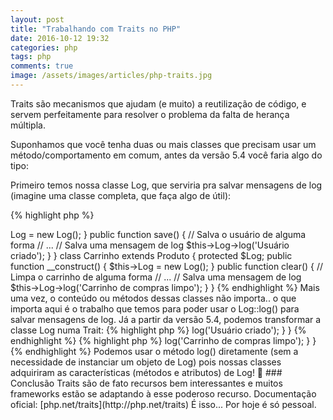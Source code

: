 ```yaml
---
layout: post
title: "Trabalhando com Traits no PHP"
date: 2016-10-12 19:32
categories: php
tags: php
comments: true
image: /assets/images/articles/php-traits.jpg
---
```


Traits são mecanismos que ajudam (e muito) a reutilização de código, e servem perfeitamente para resolver o problema da falta de herança múltipla.

Suponhamos que você tenha duas ou mais classes que precisam usar um método/comportamento em comum, antes da versão 5.4 você faria algo do tipo:

Primeiro temos nossa classe Log, que serviria pra salvar mensagens de log (imagine uma classe completa, que faça algo de útil):

{% highlight php %}
<?php
class Log
{
    public function log($message)
    {
        // Salva $message em um log de alguma forma
    }
}
{% endhighlight %}

E agora você tem outras classes que fazem uso dessa funcionalidade (salvar logs), mas essas classes não podem (e nem deveriam) estender Log, então você faria algo do tipo:

{% highlight php %}
<?php
Class Usuario extends Model
{
    protected $Log;
    public function __construct()
    {
        $this->Log = new Log();
    }
    public function save()
    {
        // Salva o usuário de alguma forma
        // ...
        // Salva uma mensagem de log
        $this->Log->log('Usuário criado');
    }
}

class Carrinho extends Produto
{
    protected $Log;
    public function __construct()
    {
        $this->Log = new Log();
    }
    public function clear()
    {
        // Limpa o carrinho de alguma forma
        // ...
        // Salva uma mensagem de log
        $this->Log->log('Carrinho de compras limpo');
    }
}
{% endhighlight %}

Mais uma vez, o conteúdo ou métodos dessas classes não importa.. o que importa aqui é o trabalho que temos para poder usar o Log::log() para salvar mensagens de log.

Já a partir da versão 5.4, podemos transformar a classe Log numa Trait:

{% highlight php %}
<?php
trait Log
{
    public function log($message)
    {
        // Salva $message em um log de alguma forma
    }
}
{% endhighlight %}

E manter o comportamento das nossas classes, de forma bem mais simples:

{% highlight php %}
<?php
Class Usuario extends Model
{
    use Log;
    public function save()
    {
        // Salva o usuário de alguma forma
        // ...
        // Salva uma mensagem de log
        $this->log('Usuário criado');
    }
}
{% endhighlight %}

{% highlight php %}
<?php
Class Carrinho extends Produto
{
    use Log;
    public function clear()
    {
        // Limpa o carrinho de alguma forma
        // ...
        // Salva uma mensagem de log
        $this->log('Carrinho de compras limpo');
    }
}
{% endhighlight %}

Podemos usar o método log() diretamente (sem a necessidade de instanciar um objeto de Log) pois nossas classes adquiriram as características (métodos e atributos) de Log! 🙂

### Conclusão

Traits são de fato recursos bem interessantes e muitos frameworks estão se adaptando à esse poderoso recurso.

Documentação oficial: [php.net/traits](http://php.net/traits)

É isso... Por hoje é só pessoal.
